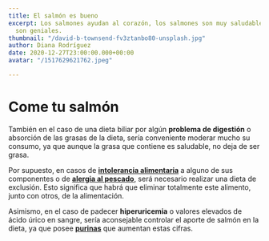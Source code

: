 ```yaml
---
title: El salmón es bueno
excerpt: Los salmones ayudan al corazón, los salmones son muy saludables, los salmones
  son geniales.
thumbnail: "/david-b-townsend-fv3ztanbo80-unsplash.jpg"
author: Diana Rodríguez
date: 2020-12-27T23:00:00.000+00:00
avatar: "/1517629621762.jpeg"

---
```

# Come tu salmón 

También en el caso de una dieta biliar por algún **problema de digestión** o absorción de las grasas de la dieta, sería conveniente moderar mucho su consumo, ya que aunque la grasa que contiene es saludable, no deja de ser grasa.

Por supuesto, en casos de [**intolerancia alimentaria**](https://www.webconsultas.com/categoria/tags/alergias-e-intolerancias) a alguno de sus componentes o de [**alergia al pescado**](https://www.webconsultas.com/dieta-y-nutricion/alergias-e-intolerancias/alergia-al-pescado-2344), será necesario realizar una dieta de exclusión. Esto significa que habrá que eliminar totalmente este alimento, junto con otros, de la alimentación.

Asimismo, en el caso de padecer **hiperuricemia** o valores elevados de ácido úrico en sangre, sería aconsejable controlar el aporte de salmón en la dieta, ya que posee [**purinas**](https://www.webconsultas.com/dieta-y-nutricion/nutricion-y-enfermedad/las-purinas-y-los-alimentos-4285) que aumentan estas cifras.
